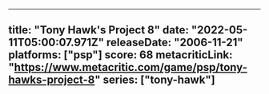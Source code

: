 
---
title: "Tony Hawk's Project 8"
date: "2022-05-11T05:00:07.971Z"
releaseDate: "2006-11-21"
platforms: ["psp"]
score: 68
metacriticLink: "https://www.metacritic.com/game/psp/tony-hawks-project-8"
series: ["tony-hawk"]
---
